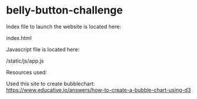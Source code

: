 # belly-button-challenge


Index file to launch the website is located here:

index.html


Javascript file is located here:

/static/js/app.js




Resources used:

Used this site to create bubblechart:
	https://www.educative.io/answers/how-to-create-a-bubble-chart-using-d3

